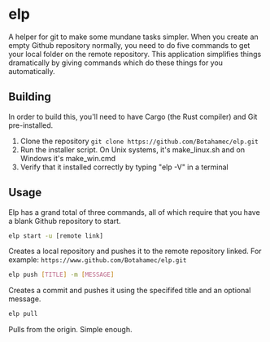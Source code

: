 # elp
A helper for git to make some mundane tasks simpler. When you create an empty Github repository normally, you need to do five commands to get your local folder on the remote repository. This application simplifies things dramatically by giving commands which do these things for you automatically.

## Building
In order to build this, you'll need to have Cargo (the Rust compiler) and Git pre-installed.

 1. Clone the repository `git clone https://github.com/Botahamec/elp.git`
 2. Run the installer script. On Unix systems, it's make_linux.sh and on Windows it's make_win.cmd
 3. Verify that it installed correctly by typing "elp -V" in a terminal

## Usage
Elp has a grand total of three commands, all of which require that you have a blank Github repository to start.

```bash
elp start -u [remote link]
```
Creates a local repository and pushes it to the remote repository linked. For example: `https://www.github.com/Botahamec/elp.git`

```bash
elp push [TITLE] -m [MESSAGE]
```
Creates a commit and pushes it using the specififed title and an optional message.

```bash
elp pull
```
Pulls from the origin. Simple enough.
